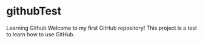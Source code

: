 # githubTest
Learning Github
Welcome to my first GitHub repository! This project is a test to learn how to use GitHub.
